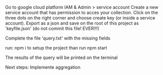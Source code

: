 Go to google cloud platform
IAM & Admin > service account
Create a new service account that has permission to acces your collection.
Click on the three dots on the right corner and choose create key (or inside a service account). 
Export as a json and save on the root of this project as 'keyfile.json' (do not commit this file! EVER!!!)

Complete the file 'query.txt' with the missing fields

run: npm i to setup the project
than run npm start

The results of the query will be printed on the terminal

Next steps: Implemente aggregation